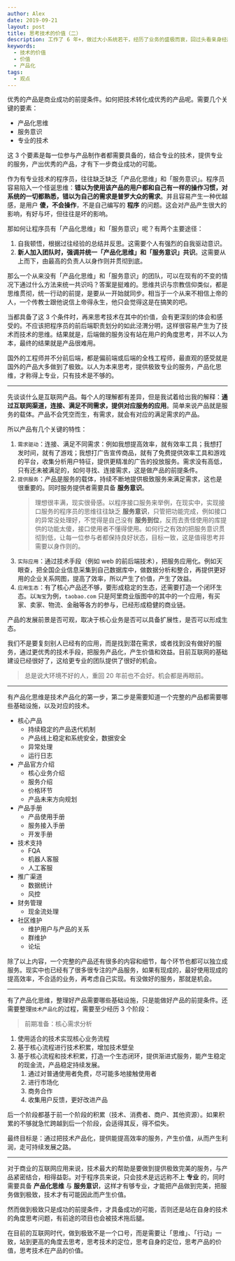 ```yaml
---
author: Alex
date: 2019-09-21
layout: post
title: 思考技术的价值（二）
description: 工作了 6 年+，做过大小系统若干，经历了业务的盛极而衰，回过头看亲身经历的历史，不禁发出灵魂拷问：技术的价值究竟是什么？
keywords: 
  - 技术的价值
  - 价值
  - 产品化
tags:
  - 观点
---
```


优秀的产品是商业成功的前提条件。如何把技术转化成优秀的产品呢。需要几个关键的要素：

- 产品化思维
- 服务意识
- 专业的技术

这 3 个要素是每一位参与产品制作者都需要具备的，结合专业的技术，提供专业的服务，产出优秀的产品，才有下一步商业成功的可能。

作为有专业技术的程序员，往往缺乏缺乏「产品化思维」和「服务意识」。程序员容易陷入一个怪诞思维：__错以为使用该产品的用户都和自己有一样的操作习惯，对系统的一切都熟悉，错以为自己的需求是普罗大众的需求__。并且容易产生一种优越感，是用户 __傻，不会操作__，不是自己编写的 __程序__ 的问题。这会对产品产生很大的影响，有好与坏，但往往是坏的影响。

那如何让程序员有「产品化思维」和「服务意识」呢？有两个主要途径：

1. 自我顿悟，根据过往经验的总结并反思。这需要个人有强烈的自我驱动意识。
2. __新人加入团队时，强调并统一「产品化思维」和「服务意识」共识__。这需要从上而下，由最高的负责人以身作则并贯彻到底。

那么一个从来没有「产品化思维」和「服务意识」的团队，可以在现有的不变的情况下通过什么方法来统一共识吗？答案是挺难的。思维共识与宗教信仰类似，都是思维贯彻，统一行动的前提，是要从一开始就同步。相当于一个从来不相信上帝的人，一个传教士跟他说信上帝得永生，他只会觉得这是在搞笑的吧。

当都具备了这 3 个条件时，再来思考技术在其中的价值，会有更深刻的体会和感受的。不应该把程序员的前后端职责划分的如此泾渭分明，这样很容易产生为了技术而技术的思维。结果就是，后端做的服务没有站在用户的角度思考，并不以人为本，最终的结果就是产品很难用。

国外的工程师并不分前后端，都是偏前端或后端的全栈工程师，最直观的感受就是国外的产品大多做到了极致。以人为本来思考，提供极致专业的服务，产品化思维，才称得上专业，只有技术是不够的。

<!-- ## 产品化思维 -->
------------

先谈谈什么是互联网产品。每个人的理解都有差异，但是我试着给出我的解释：__通过互联网渠道，连接、满足不同需求，提供对应服务的应用__。简单来说产品就是服务的载体。产品不会凭空而生，有需求，就会有对应的满足需求的产品。

所以产品有几个关键的特性：

1. `需求驱动`：连接、满足不同需求：例如我想提高效率，就有效率工具；我想打发时间，就有了游戏；我想打广告宣传商品，就有了免费提供效率工具和游戏的平台，收集分析用户特征，提供更精准的广告的投放服务。需求没有高低，只有还未被满足的，如何寻找、连接需求，这是做产品的前提条件。
2. `提供服务`：产品是服务的载体，持续不断地提供极致服务来满足需求，这也是很重要的。同时服务提供者需要具备 __服务意识__。
    > 理想很丰满，现实很骨感。以程序接口服务来举例，在现实中，实现接口服务的程序员的思维往往缺乏 __服务意识__，只管把功能完成，例如接口的异常没处理好，不觉得是自己没有 __服务到位__，反而去责怪使用的库提供的功能太傻，接口使用者不懂得使用。如何行之有效的把服务意识贯彻到低，让每一位参与者都保持良好状态，目标一致，这是值得思考并需要以身作则的。
3. `实际应用`：通过技术手段（例如 web 的前后端技术），把服务应用化。例如天眼查，把全国企业信息采集到自己数据库中，做数据分析和整合，再提供更好用的企业关系网图，提高了效率，所以产生了价值，产生了效益。
4. `应用生态`：有了核心产品还不够，要形成稳定的生态，还需要打造一个闭环生态。以`淘宝`为例，`taobao.com` 只是阿里商业版图中的其中的一个应用，有买家、卖家、物流、金融等各方的参与，已经形成稳健的商业链。

产品的发展前景是否可观，取决于核心业务是否可以具备扩展性，是否可以形成生态。

我们不是要复刻别人已经有的应用，而是找到潜在需求，或者找到没有做好的服务，通过更优秀的技术手段，把服务产品化，产生价值和效益。目前互联网的基础建设已经很好了，这给更专业的团队提供了很好的机会。

> 总是说大环境不好的人，重回 20 年前也不会好。机会都是再眼前。

<!-- ## 产品的基建 -->
------------

有产品化思维是技术产品化的第一步，第二步是需要知道一个完整的产品都需要哪些基础设施，以及对应的技术。

- 核心产品
  - 持续稳定的产品迭代机制
  - 产品线上稳定和系统安全，数据安全
  - 异常处理
  - 运行日志
- 产品官方介绍
  - 核心业务介绍
  - 服务介绍
  - 价格环节
  - 产品未来方向规划
- 产品手册
  - 产品使用手册
  - 服务接入手册
  - 开发手册
- 技术支持
  - FQA
  - 机器人客服
  - 人工客服
- 推广渠道
  - 数据统计
  - 风控
- 财务管理
  - 现金流处理
- 社区维护
  - 维护用户与产品的关系
  - 群维护
  - 论坛

除了以上内容，一个完整的产品还有很多的内容和细节，每个环节也都可以独立成服务。现实中也已经有了很多很专注的产品服务，如果有现成的，最好使用现成的提高效率，不合适的业务，再考虑自己实现。有没做好的服务，那就是机会。

<!-- ## 技术产品化的三个阶段 -->
------------

有了产品化思维，整理好产品需要哪些基础设施，只是能做好产品的前提条件。还需要整理`技术产品化`的过程，需要至少经历 3 个阶段：

> 前期准备：核心需求分析

1. 使用适合的技术实现核心业务流程
2. 基于核心流程进行技术积累，增加技术壁垒
3. 基于核心流程和技术积累，打造一个生态闭环，提供渐进式服务，能产生稳定的现金流，产品稳定持续发展。
   1. 通过对普通使用者免费，尽可能多地接触使用者
   2. 进行市场化
   3. 商务合作
   4. 收集用户反馈，更好改进产品

后一个阶段都基于前一个阶段的积累（技术、消费者、商户、其他资源）。如果积累的不够就急忙跨越到后一个阶段，会适得其反，得不偿失。

最终目标是：通过把技术产品化，提供能提高效率的服务，产生价值，从而产生利润，走可持续发展之路。

<!-- ## 技术在产品化中的定位 -->
------------

对于商业的互联网应用来说，技术最大的帮助是要做到提供极致完美的服务，与产品紧密结合，相得益彰。对于程序员来说，只会技术是远远称不上 __专业__ 的，同时需要具备 __产品化思维__ 与 __服务意识__，这样才有够专业，才能把产品做到完美，把服务做到极致，技术才有可能因此而产生价值。

然而做到极致只是成功的前提条件，才具备成功的可能，否则还是站在自身的技术的角度思考问题，有前途的项目也会被技术拖后腿。

在目前的互联网时代，做到极致不是一个口号，而是需要让「思维」、「行动」一致，站到更高的角度去思考，思考技术的定位，思考自身的定位，思考产品的价值，思考技术在产品的价值。
